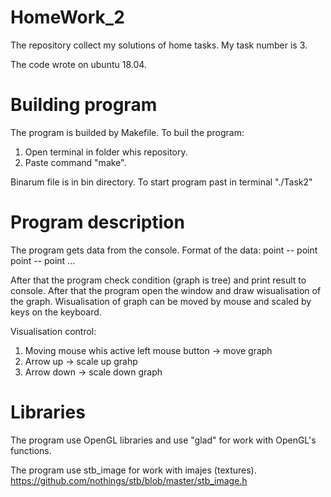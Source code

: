 # HomeWork_2
 
The repository collect my solutions of home tasks. My task number is 3.

The code wrote on ubuntu 18.04.

# Building program

The program is builded by Makefile.
To buil the program:
1. Open terminal in folder whis repository.
2. Paste command "make".

Binarum file is in bin directory. To start program past in terminal "./Task2"

# Program description
The program gets data from the console.
Format of the data:
point -- point
point -- point
...

After that the program check condition (graph is tree) and print result to console.
After that the program open the window and draw wisualisation of the graph.
Wisualisation of graph can be moved by mouse and scaled by keys on the keyboard.

Visualisation control:
1) Moving mouse whis active left mouse button -> move graph
2) Arrow up    -> scale up grahp
3) Arrow down  -> scale down graph


# Libraries
The program use OpenGL libraries and use "glad" for work with OpenGL's functions.

The program use stb_image for work with imajes (textures).
https://github.com/nothings/stb/blob/master/stb_image.h
